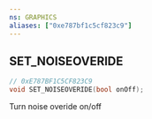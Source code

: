 ```yaml
---
ns: GRAPHICS
aliases: ["0xe787bf1c5cf823c9"]
---
```

## SET_NOISEOVERIDE

```c
// 0xE787BF1C5CF823C9
void SET_NOISEOVERIDE(bool onOff);
```

Turn noise overide on/off

